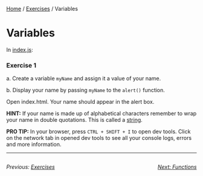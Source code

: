 <a href="/javascript-4-beginners/">Home</a> / <a href="/javascript-4-beginners/Exercises/">Exercises</a> / Variables

# Variables

In [index.js](../src/index.js):

### Exercise 1

a. Create a variable `myName` and assign it a value of your name.

b. Display your name by passing `myName` to the `alert()` function.

Open index.html. Your name should appear in the alert box.

**HINT:** If your name is made up of alphabetical characters remember to wrap your name in double quotations. This is called a [string](https://www.javascript.com/learn/strings).

**PRO TIP:** In your browser, press `CTRL + SHIFT + I` to open dev tools. Click on the network tab in opened dev tools to see all your console logs, errors and more information.

---
<div style="float: left">

<i>Previous: <a href="./Exercises">Exercises<i>


</div>

<div style="float: right">

<i>Next: <a href="./2%20Functions">Functions<i>


</div>
